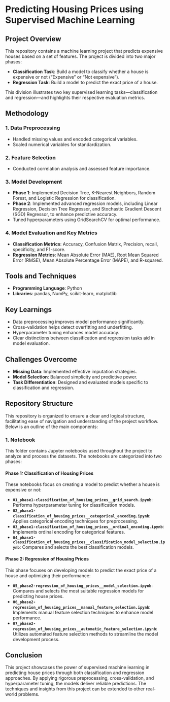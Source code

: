 # Predicting Housing Prices using Supervised Machine Learning

## Project Overview

This repository contains a machine learning project that predicts expensive houses based on a set of features. The project is divided into two major phases:

- **Classification Task**: Build a model to classify whether a house is expensive or not (“Expensive” or “Not expensive”).
- **Regression Task**: Build a model to predict the exact price of a house.

This division illustrates two key supervised learning tasks—classification and regression—and highlights their respective evaluation metrics.

## Methodology

### 1. Data Preprocessing

- Handled missing values and encoded categorical variables.
- Scaled numerical variables for standardization.

### 2. Feature Selection

- Conducted correlation analysis and assessed feature importance.

### 3. Model Development

- **Phase 1**: Implemented Decision Tree, K-Nearest Neighbors, Random Forest, and Logistic Regression for classification.
- **Phase 2**: Implemented advanced regression models, including Linear Regression, Decision Tree Regressor, and Stochastic Gradient Descent (SGD) Regressor, to enhance predictive accuracy.
- Tuned hyperparameters using GridSearchCV for optimal performance.

### 4. Model Evaluation and Key Metrics

- **Classification Metrics**: Accuracy, Confusion Matrix, Precision, recall, specificity, and F1-score.
- **Regression Metrics**: Mean Absolute Error (MAE), Root Mean Squared Error (RMSE), Mean Absolute Percentage Error (MAPE), and R-squared.

## Tools and Techniques

- **Programming Language**: Python
- **Libraries**: pandas, NumPy, scikit-learn, matplotlib

## Key Learnings

- Data preprocessing improves model performance significantly.
- Cross-validation helps detect overfitting and underfitting.
- Hyperparameter tuning enhances model accuracy.
- Clear distinctions between classification and regression tasks aid in model evaluation.

## Challenges Overcome

- **Missing Data**: Implemented effective imputation strategies.
- **Model Selection**: Balanced simplicity and predictive power.
- **Task Differentiation**: Designed and evaluated models specific to classification and regression.

## Repository Structure

This repository is organized to ensure a clear and logical structure, facilitating ease of navigation and understanding of the project workflow. Below is an outline of the main components:

### 1. Notebook

This folder contains Jupyter notebooks used throughout the project to analyze and process the datasets. The notebooks are categorized into two phases:

#### Phase 1: Classification of Housing Prices

These notebooks focus on creating a model to predict whether a house is expensive or not:
- **`01_phase1-classification_of_housing_prices__grid_search.ipynb`**: Performs hyperparameter tuning for classification models.
- **`02_phase1-classification_of_housing_prices__categorical_encoding.ipynb`**: Applies categorical encoding techniques for preprocessing.
- **`03_phase1-classification_of_housing_prices__ordinal_encoding.ipynb`**: Implements ordinal encoding for categorical features.
- **`04_phase1-classification_of_housing_prices__classification_model_selection.ipynb`**: Compares and selects the best classification models.

#### Phase 2: Regression of Housing Prices

This phase focuses on developing models to predict the exact price of a house and optimizing their performance:

- **`05_phase2-regression_of_housing_prices__model_selection.ipynb`**: Compares and selects the most suitable regression models for predicting house prices.
- **`06_phase2-regression_of_housing_prices__manual_feature_selection.ipynb`**: Implements manual feature selection techniques to enhance model performance.
- **`07_phase2-regression_of_housing_prices__automatic_feature_selection.ipynb`**: Utilizes automated feature selection methods to streamline the model development process.

## Conclusion

This project showcases the power of supervised machine learning in predicting house prices through both classification and regression approaches. By applying rigorous preprocessing, cross-validation, and hyperparameter tuning, the models deliver reliable predictions. The techniques and insights from this project can be extended to other real-world problems.
